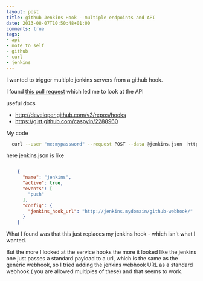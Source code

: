 ```yaml
---
layout: post
title: github Jenkins Hook - multiple endpoints and API
date: 2013-08-07T10:50:48+01:00
comments: true
tags:
- api
- note to self
- github
- curl
- jenkins
---
```




I wanted to trigger multiple jenkins servers from a github hook.

I found [this pull request](https://github.com/github/github-services/pull/604M/) which led me to look at the API

<!--more-->

useful docs

 * http://developer.github.com/v3/repos/hooks
 * https://gist.github.com/caspyin/2288960

My code

```bash
  curl --user "me:mypassword" --request POST --data @jenkins.json  https://api.github.com/repos/myorg/myproject/hooks
```


here jenkins.json is like

```json

    {
      "name": "jenkins",
      "active": true,
      "events": [
        "push"
      ],
      "config": {
        "jenkins_hook_url": "http://jenkins.mydomain/github-webhook/"
      }
    }
```

What I found was that this just replaces my jenkins hook - which isn't what I wanted.

But the more I looked at the service hooks the more it looked like the jenkins one just passes a standard payload to a url, which is the same as the generic webhook, so I tried adding the jenkins webhook URL as a standard webhook ( you are allowed multiples of these) and that seems to work.




